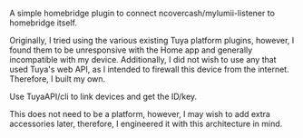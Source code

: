A simple homebridge plugin to connect ncovercash/mylumii-listener to homebridge itself.

Originally, I tried using the various existing Tuya platform plugins, however, I found them to be unresponsive with the Home app and generally incompatible with my device.  Additionally, I did not wish to use any that used Tuya's web API, as I intended to firewall this device from the internet.  Therefore, I built my own.

Use TuyaAPI/cli to link devices and get the ID/key.

This does not need to be a platform, however, I may wish to add extra accessories later, therefore, I engineered it with this architecture in mind.
